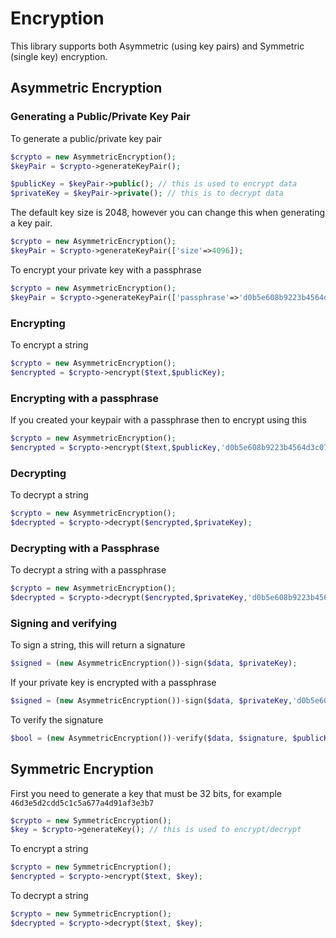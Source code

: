 # Encryption

This library supports both Asymmetric (using key pairs) and Symmetric (single key) encryption. 

## Asymmetric Encryption

### Generating a Public/Private Key Pair

To generate a public/private key pair

```php
$crypto = new AsymmetricEncryption();
$keyPair = $crypto->generateKeyPair();

$publicKey = $keyPair->public(); // this is used to encrypt data
$privateKey = $keyPair->private(); // this is to decrypt data
```

The default key size is 2048, however you can change this when generating a key pair.

```php
$crypto = new AsymmetricEncryption();
$keyPair = $crypto->generateKeyPair(['size'=>4096]);
```

To encrypt your private key with a passphrase

```php
$crypto = new AsymmetricEncryption();
$keyPair = $crypto->generateKeyPair(['passphrase'=>'d0b5e608b9223b4564d3c075c1b97906']);
```

### Encrypting

To encrypt a string

```php
$crypto = new AsymmetricEncryption();
$encrypted = $crypto->encrypt($text,$publicKey);
```

### Encrypting with a passphrase

If you created your keypair with a passphrase then to encrypt using this 

```php
$crypto = new AsymmetricEncryption();
$encrypted = $crypto->encrypt($text,$publicKey,'d0b5e608b9223b4564d3c075c1b97906');
```

### Decrypting

To decrypt a string

```php
$crypto = new AsymmetricEncryption();
$decrypted = $crypto->decrypt($encrypted,$privateKey);
```

### Decrypting with a Passphrase

To decrypt a string with a passphrase

```php
$crypto = new AsymmetricEncryption();
$decrypted = $crypto->decrypt($encrypted,$privateKey,'d0b5e608b9223b4564d3c075c1b97906');
```

### Signing and verifying

To sign a string, this will return a signature

```php
$signed = (new AsymmetricEncryption())-sign($data, $privateKey);
```

If your private key is encrypted with a passphrase

```php
$signed = (new AsymmetricEncryption())-sign($data, $privateKey,'d0b5e608b9223b4564d3c075c1b97906');
```

To verify the signature

```php
$bool = (new AsymmetricEncryption())-verify($data, $signature, $publicKey);
```

## Symmetric Encryption

First you need to generate a key that must be 32 bits, for example `46d3e5d2cdd5c1c5a677a4d91af3e3b7`

```php
$crypto = new SymmetricEncryption();
$key = $crypto->generateKey(); // this is used to encrypt/decrypt
```

To encrypt a string

```php
$crypto = new SymmetricEncryption();
$encrypted = $crypto->encrypt($text, $key);
```

To decrypt a string

```php
$crypto = new SymmetricEncryption();
$decrypted = $crypto->decrypt($text, $key);
```


